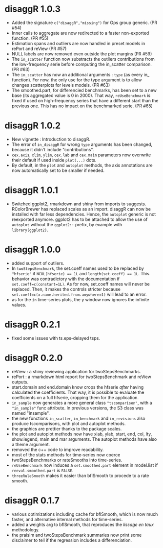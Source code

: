 # disaggR 1.0.3
* Added the signature `c("disaggR","missing")` for Ops group generic. (PR #54)
* Inner calls to aggregate are now redirected to a faster non-exported function. (PR #55)
* Estimation spans and outliers are now handled in preset models in rePort and reView (PR #57)
* NULL labels are now removed even outside the plot margins (PR #59)
* The `in_scatter` function now substracts the outliers contributions from the low-frequency serie before computing the in_scatter comparison. (PR #63)
* The `in_scatter` has now an additional arguments : `type` (as every in_ function). For now, the only use for the type argument is to allow changes scatterplots for levels models. (PR #63)
* The smoothed.part, for differencied benchmarks, has been set to a new base (its aggregated value is 0 in 2000). That way, `reUseBenchmark` is fixed if used on high-frequency series that have a different start than the previous one. This has no impact on the benchmarked serie. (PR #65)

# disaggR 1.0.2
* New vignette : Introduction to disaggR.
* The error of `in_disaggR` for wrong `type` arguments has been changed, because it didn't include "contributions".
* `cex.axis`, `xlim`, `ylim`, `cex.lab` and `cex.main` parameters now overwrite their default if used inside `plot(...)` dots.
* By default, in the `plot` and `autoplot` methods, the axis annotations are now automatically set to be smaller if needed.

# disaggR 1.0.1
* Switched ggplot2, rmarkdown and shiny from imports to suggests. RColorBrewer has replaced scales as an import. disaggR can now be installed with far less dependencies. Hence, the `autoplot` generic is not reexported anymore. ggplot2 has to be attached to allow the use of `autoplot` without the `ggplot2::` prefix, by example with `library(ggplot2)`.

# disaggR 1.0.0
* added support of outliers.
* In `twoStepsBenchmark`, the set.coeff names used to be replaced by `"hfserie"` if `NCOL(hfserie) == 1L` and `length(set.coeff) == 1L`. This behavior was contradictory with the documentation if `set.coeff=c(constant=1L)`. As for now, set.coeff names will never be replaced. Then, it makes the controls stricter because `set.coeff=c(x.name.herited.from.anywhere=1)` will lead to an error.
* as for the `in` time-series plots, the y window now ignores the infinite values.

# disaggR 0.2.1
* fixed some issues with ts.eps-delayed tsps.

# disaggR 0.2.0
* reView : a shiny reviewing application for twoStepsBenchmarks.
* rePort : a rmarkdown html report for twoStepsBenchmark and reView outputs.
* start.domain and end.domain know crops the hfserie *after* having calculated the coefficients. That way, it is possible to evaluate the coefficients on a full hfserie, cropping them for the application.
* `in_sample` now generates a more general class `"tscomparison"`, with a `"in_sample"` func attribute. In previous versions,
the S3 class was named "insample".
* the new functions `in_scatter`, `in_benchmark` and `in_revisions` also produce tscomparisons, with plot and autoplot methods.
* the graphics are prettier thanks to the package scales.
* the plot and autoplot methods now have xlab, ylab, start, end, col, lty, show.legend, main and mar arguments. The autoplot methods have also a theme argument.
* removed the c++ code to improve readability.
* most of the stats methods for time-series now coerce twoStepsBenchmarks or rateSmooths into time-series.
* `reUseBenchmark` now induces a `set.smoothed.part` element in model.list if `reeval.smoothed.part` is
`FALSE`.
* `threeRuleSmooth` makes it easier than bflSmooth to procede to a rate smooth.

# disaggR 0.1.7
* various optimizations including cache for bflSmooth, which is now much faster, and alternative internal methods for time-series.
* added a weights arg to bflSmooth, that reproduces the *lissage en taux* methodology.
* the praislm and twoStepsBenchmark summaries now print some disclaimer to tell if the regression includes a differenciation.
